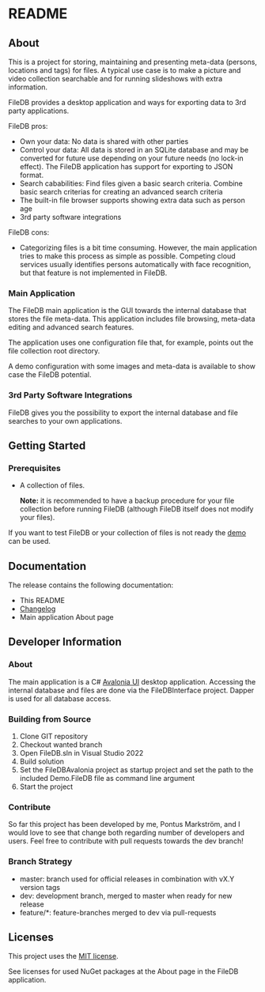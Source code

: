 # README

## About

This is a project for storing, maintaining and presenting meta-data (persons, locations and tags) for files. A typical use case is to make a picture and video collection searchable and for running slideshows with extra information.

FileDB provides a desktop application and ways for exporting data to 3rd party applications.

FileDB pros:

* Own your data: No data is shared with other parties
* Control your data: All data is stored in an SQLite database and may be converted for future use depending on your future needs (no lock-in effect). The FileDB application has support for exporting to JSON format.
* Search cababilities: Find files given a basic search criteria. Combine basic search criterias for creating an advanced search criteria
* The built-in file browser supports showing extra data such as person age
* 3rd party software integrations

FileDB cons:

* Categorizing files is a bit time consuming. However, the main application tries to make this process as simple as possible. Competing cloud services usually identifies persons automatically with face recognition, but that feature is not implemented in FileDB.

### Main Application

The FileDB main application is the GUI towards the internal database that stores the file meta-data. This application includes file browsing, meta-data editing and advanced search features.

The application uses one configuration file that, for example, points out the file collection root directory.

A demo configuration with some images and meta-data is available to show case the FileDB potential.

### 3rd Party Software Integrations

FileDB gives you the possibility to export the internal database and file searches to your own applications.

## Getting Started

### Prerequisites

* A collection of files.

  **Note:** it is recommended to have a backup procedure for your file collection before running FileDB (although FileDB itself does not modify your files).

If you want to test FileDB or your collection of files is not ready the [demo](https://github.com/ponmar/filedb2_demo/) can be used.

## Documentation

The release contains the following documentation:

* This README
* [Changelog](CHANGES.txt)
* Main application About page

## Developer Information

### About

The main application is a C# [Avalonia UI](https://avaloniaui.net/) desktop application. Accessing the internal database and files are done via the FileDBInterface project. Dapper is used for all database access.

### Building from Source

1. Clone GIT repository
2. Checkout wanted branch
3. Open FileDB.sln in Visual Studio 2022
4. Build solution
5. Set the FileDBAvalonia project as startup project and set the path to the included Demo.FileDB file as command line argument
6. Start the project

### Contribute

So far this project has been developed by me, Pontus Markström, and I would love to see that change both regarding number of developers and users. Feel free to contribute with pull requests towards the dev branch!

### Branch Strategy

* master: branch used for official releases in combination with vX.Y version tags
* dev: development branch, merged to master when ready for new release
* feature/*: feature-branches merged to dev via pull-requests

## Licenses

This project uses the [MIT license](LICENSE.txt).

See licenses for used NuGet packages at the About page in the FileDB application.

